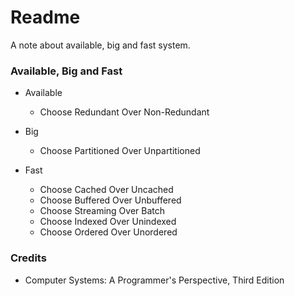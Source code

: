 # Readme
A note about available, big and fast system.

### Available, Big and Fast

- Available
  - Choose Redundant Over Non-Redundant

- Big
  - Choose Partitioned Over Unpartitioned

- Fast
  - Choose Cached Over Uncached
  - Choose Buffered Over Unbuffered
  - Choose Streaming Over Batch
  - Choose Indexed Over Unindexed
  - Choose Ordered Over Unordered

### Credits
- Computer Systems: A Programmer's Perspective, Third Edition
